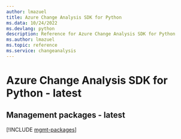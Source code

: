 ```yaml
---
author: lmazuel
title: Azure Change Analysis SDK for Python
ms.data: 10/24/2022
ms.devlang: python
description: Reference for Azure Change Analysis SDK for Python
ms.author: lmazuel
ms.topic: reference
ms.service: changeanalysis
---
```

# Azure Change Analysis SDK for Python - latest

## Management packages - latest
[!INCLUDE [mgmt-packages](change-analysis-mgmt-index.md)]